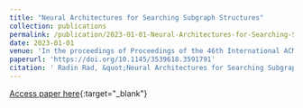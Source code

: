 ```yaml
---
title: "Neural Architectures for Searching Subgraph Structures"
collection: publications
permalink: /publication/2023-01-01-Neural-Architectures-for-Searching-Subgraph-Structures
date: 2023-01-01
venue: 'In the proceedings of Proceedings of the 46th International ACM SIGIR Conference on Research and Development in Information Retrieval, SIGIR 2023, Taipei, Taiwan, July 23-27, 2023'
paperurl: 'https://doi.org/10.1145/3539618.3591791'
citation: ' Radin Rad, &quot;Neural Architectures for Searching Subgraph Structures.&quot; In the proceedings of Proceedings of the 46th International ACM SIGIR Conference on Research and Development in Information Retrieval, SIGIR 2023, Taipei, Taiwan, July 23-27, 2023, 2023.'
---
```

[Access paper here](https://doi.org/10.1145/3539618.3591791){:target="_blank"}

